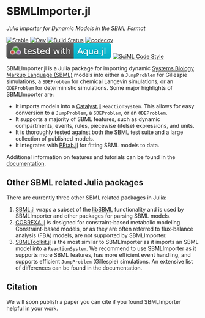 # SBMLImporter.jl
*Julia Importer for Dynamic Models in the SBML Format*

[![Stable](https://img.shields.io/badge/docs-stable-blue.svg)](https://sebapersson.github.io/SBMLImporter.jl/stable/)
[![Dev](https://img.shields.io/badge/docs-dev-blue.svg)](https://sebapersson.github.io/SBMLImporter.jl/dev/)
[![Build Status](https://github.com/sebapersson/SBMLImporter.jl/actions/workflows/CI.yml/badge.svg?branch=main)](https://github.com/sebapersson/SBMLImporter.jl/actions/workflows/CI.yml?query=branch%3Amain)
[![codecov](https://codecov.io/gh/sebapersson/SBMLImporter.jl/graph/badge.svg?token=1J7RKUPZOM)](https://codecov.io/gh/sebapersson/SBMLImporter.jl)
[![Aqua QA](https://raw.githubusercontent.com/JuliaTesting/Aqua.jl/master/badge.svg)](https://github.com/JuliaTesting/Aqua.jl)
[![SciML Code Style](https://img.shields.io/static/v1?label=code%20style&message=SciML&color=9558b2&labelColor=389826)](https://github.com/SciML/SciMLStyle)

SBMLImporter.jl is a Julia package for importing dynamic [Systems Biology Markup Language (SBML)](https://sbml.org/) models into either a `JumpProblem` for Gillespie simulations, a `SDEProblem` for chemical Langevin simulations, or an `ODEProblem` for deterministic simulations. Some major highlights of SBMLImporter are:

* It imports models into a [Catalyst.jl](https://github.com/SciML/Catalyst.jl) `ReactionSystem`. This allows for easy conversion to a `JumpProblem`, a `SDEProblem`, or an `ODEProblem`.
* It supports a majority of SBML features, such as dynamic compartments, events, rules, piecewise (ifelse) expressions, and units.
* It is thoroughly tested against both the SBML test suite and a large collection of published models.
* It integrates with [PEtab.jl](https://github.com/sebapersson/PEtab.jl) for fitting SBML models to data.

Additional information on features and tutorials can be found in the [documentation](https://sebapersson.github.io/SBMLImporter.jl/stable/).

## Other SBML related Julia packages

There are currently three other SBML related packages in Julia:

1. [SBML.jl](https://github.com/LCSB-BioCore/SBML.jl) wraps a subset of the [libSBML](https://sbml.org/software/libsbml/) functionality and is used by SBMLImporter and other packages for parsing SBML models.
2. [COBREXA.jl](https://github.com/COBREXA/COBREXA.jl) is designed for constraint-based metabolic modeling. Constraint-based models, or as they are often referred to flux-balance analysis (FBA) models, are not supported by SBMLImporter.
3. [SBMLToolkit.jl](https://github.com/SciML/SBMLToolkit.jl) is the most similar to SBMLImporter as it imports an SBML model into a `ReactionSystem`. We recommend to use SBMLImporter as it supports more SBML features, has more efficient event handling, and supports efficient `JumpProblem` (Gillespie) simulations. An extensive list of differences can be found in the documentation.

## Citation

We will soon publish a paper you can cite if you found SBMLImporter helpful in your work.
